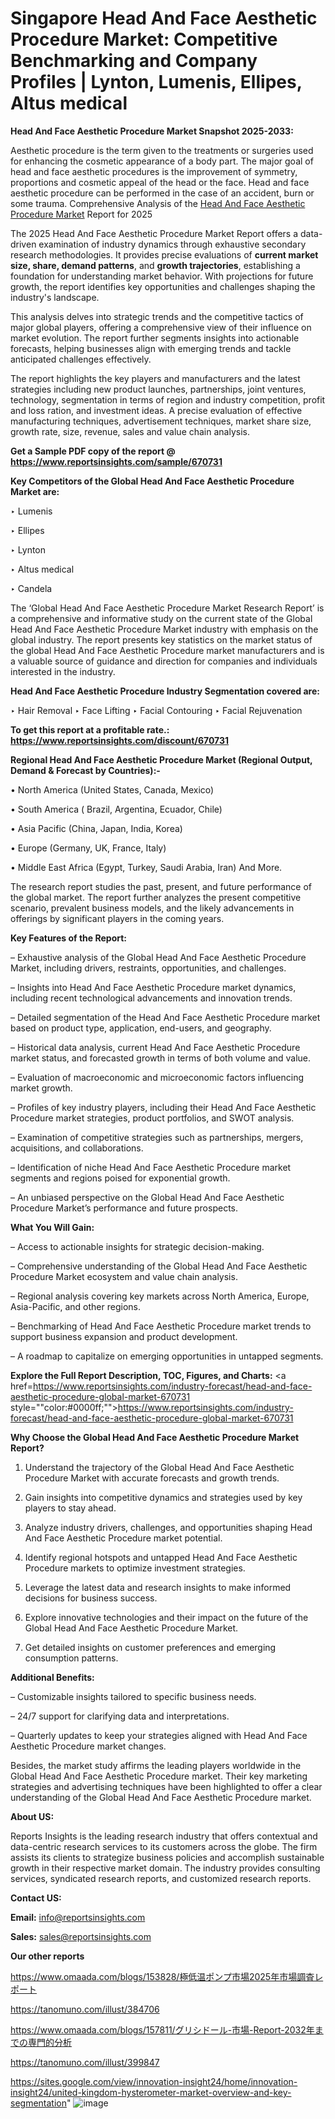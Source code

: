 # Singapore Head And Face Aesthetic Procedure Market: Competitive Benchmarking and Company Profiles | Lynton, Lumenis, Ellipes, Altus medical

<strong>Head And Face Aesthetic Procedure Market Snapshot 2025-2033:</strong>

Aesthetic procedure is the term given to the treatments or surgeries used for enhancing the cosmetic appearance of a body part. The major goal of head and face aesthetic procedures is the improvement of symmetry, proportions and cosmetic appeal of the head or the face. Head and face aesthetic procedure can be performed in the case of an accident, burn or some trauma. Comprehensive Analysis of the <a href=https://www.reportsinsights.com/sample/670731>Head And Face Aesthetic Procedure Market</a> Report for 2025

The 2025 Head And Face Aesthetic Procedure Market Report offers a data-driven examination of industry dynamics through exhaustive secondary research methodologies. It provides precise evaluations of <strong>current market size, share, demand patterns</strong>, and <strong>growth trajectories</strong>, establishing a foundation for understanding market behavior. With projections for future growth, the report identifies key opportunities and challenges shaping the industry's landscape.

This analysis delves into strategic trends and the competitive tactics of major global players, offering a comprehensive view of their influence on market evolution. The report further segments insights into actionable forecasts, helping businesses align with emerging trends and tackle anticipated challenges effectively.

The report highlights the key players and manufacturers and the latest strategies including new product launches, partnerships, joint ventures, technology, segmentation in terms of region and industry competition, profit and loss ration, and investment ideas. A precise evaluation of effective manufacturing techniques, advertisement techniques, market share size, growth rate, size, revenue, sales and value chain analysis.

<strong>Get a Sample PDF copy of the report @ <a href=https://www.reportsinsights.com/sample/670731 style=color:#0000ff;>https://www.reportsinsights.com/sample/670731</a></strong>

<strong>Key Competitors of the Global Head And Face Aesthetic Procedure Market are:</strong>

‣ Lumenis

‣ Ellipes

‣ Lynton

‣ Altus medical

‣ Candela

The ‘Global Head And Face Aesthetic Procedure Market Research Report’ is a comprehensive and informative study on the current state of the Global Head And Face Aesthetic Procedure Market industry with emphasis on the global industry. The report presents key statistics on the market status of the global Head And Face Aesthetic Procedure market manufacturers and is a valuable source of guidance and direction for companies and individuals interested in the industry.

<strong>Head And Face Aesthetic Procedure Industry Segmentation covered are:</strong>

‣ Hair Removal
‣ Face Lifting
‣ Facial Contouring
‣ Facial Rejuvenation

<strong>To get this report at a profitable rate.: <a href=https://www.reportsinsights.com/discount/670731 style=color:#0000ff;>https://www.reportsinsights.com/discount/670731</a></strong>

<strong>Regional Head And Face Aesthetic Procedure Market (Regional Output, Demand &amp; Forecast by Countries):-</strong>

• North America (United States, Canada, Mexico)

• South America ( Brazil, Argentina, Ecuador, Chile)

• Asia Pacific (China, Japan, India, Korea)

• Europe (Germany, UK, France, Italy)

• Middle East Africa (Egypt, Turkey, Saudi Arabia, Iran) And More.

The research report studies the past, present, and future performance of the global market. The report further analyzes the present competitive scenario, prevalent business models, and the likely advancements in offerings by significant players in the coming years.

<strong>Key Features of the Report:</strong>

– Exhaustive analysis of the Global Head And Face Aesthetic Procedure Market, including drivers, restraints, opportunities, and challenges.

– Insights into Head And Face Aesthetic Procedure market dynamics, including recent technological advancements and innovation trends.

– Detailed segmentation of the Head And Face Aesthetic Procedure market based on product type, application, end-users, and geography.

– Historical data analysis, current Head And Face Aesthetic Procedure market status, and forecasted growth in terms of both volume and value.

– Evaluation of macroeconomic and microeconomic factors influencing market growth.

– Profiles of key industry players, including their Head And Face Aesthetic Procedure market strategies, product portfolios, and SWOT analysis.

– Examination of competitive strategies such as partnerships, mergers, acquisitions, and collaborations.

– Identification of niche Head And Face Aesthetic Procedure market segments and regions poised for exponential growth.

– An unbiased perspective on the Global Head And Face Aesthetic Procedure Market’s performance and future prospects.

<strong>What You Will Gain:</strong>

– Access to actionable insights for strategic decision-making.

– Comprehensive understanding of the Global Head And Face Aesthetic Procedure Market ecosystem and value chain analysis.

– Regional analysis covering key markets across North America, Europe, Asia-Pacific, and other regions.

– Benchmarking of Head And Face Aesthetic Procedure market trends to support business expansion and product development.

– A roadmap to capitalize on emerging opportunities in untapped segments.

<strong>Explore the Full Report Description, TOC, Figures, and Charts:</strong>
<a href=https://www.reportsinsights.com/industry-forecast/head-and-face-aesthetic-procedure-global-market-670731 style=""color:#0000ff;"">https://www.reportsinsights.com/industry-forecast/head-and-face-aesthetic-procedure-global-market-670731</a>

<strong>Why Choose the Global Head And Face Aesthetic Procedure Market Report?</strong>

1. Understand the trajectory of the Global Head And Face Aesthetic Procedure Market with accurate forecasts and growth trends.

2. Gain insights into competitive dynamics and strategies used by key players to stay ahead.

3. Analyze industry drivers, challenges, and opportunities shaping Head And Face Aesthetic Procedure market potential.

4. Identify regional hotspots and untapped Head And Face Aesthetic Procedure markets to optimize investment strategies.

5. Leverage the latest data and research insights to make informed decisions for business success.

6. Explore innovative technologies and their impact on the future of the Global Head And Face Aesthetic Procedure Market.

7. Get detailed insights on customer preferences and emerging consumption patterns.

<strong>Additional Benefits:</strong>

– Customizable insights tailored to specific business needs.

– 24/7 support for clarifying data and interpretations.

– Quarterly updates to keep your strategies aligned with Head And Face Aesthetic Procedure market changes.

Besides, the market study affirms the leading players worldwide in the Global Head And Face Aesthetic Procedure market. Their key marketing strategies and advertising techniques have been highlighted to offer a clear understanding of the Global Head And Face Aesthetic Procedure market.

<strong><strong>About US</strong>:</strong>

Reports Insights is the leading research industry that offers contextual and data-centric research services to its customers across the globe. The firm assists its clients to strategize business policies and accomplish sustainable growth in their respective market domain. The industry provides consulting services, syndicated research reports, and customized research reports.

<strong>Contact US:</strong>

<p class=><b>Email:</b> <a href=mailto:info@reportsinsights.com>info@reportsinsights.com</a></p>
<p class=><b>Sales:</b> <a href=mailto:sales@reportsinsights.com>sales@reportsinsights.com</a></p>

<strong>Our other reports</strong>

<a href=https://www.omaada.com/blogs/153828/極低温ポンプ市場2025年市場調査レポート>https://www.omaada.com/blogs/153828/極低温ポンプ市場2025年市場調査レポート</a>

<a href=https://tanomuno.com/illust/384706>https://tanomuno.com/illust/384706</a>

<a href=https://www.omaada.com/blogs/157811/グリシドール-市場-Report-2032年までの専門的分析>https://www.omaada.com/blogs/157811/グリシドール-市場-Report-2032年までの専門的分析</a>

<a href=https://tanomuno.com/illust/399847>https://tanomuno.com/illust/399847</a>

<a href=https://sites.google.com/view/innovation-insight24/home/innovation-insight24/united-kingdom-hysterometer-market-overview-and-key-segmentation>https://sites.google.com/view/innovation-insight24/home/innovation-insight24/united-kingdom-hysterometer-market-overview-and-key-segmentation</a>"
![image](https://github.com/user-attachments/assets/baaab3da-bd9d-46c8-8c7a-cf49beb18a0b)

